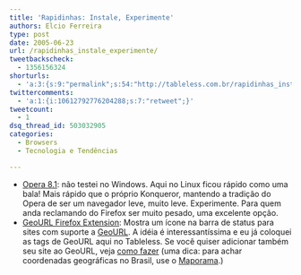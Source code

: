 ```yaml
---
title: 'Rapidinhas: Instale, Experimente'
authors: Elcio Ferreira
type: post
date: 2005-06-23
url: /rapidinhas_instale_experimente/
tweetbackscheck:
  - 1356156324
shorturls:
  - 'a:3:{s:9:"permalink";s:54:"http://tableless.com.br/rapidinhas_instale_experimente";s:7:"tinyurl";s:26:"http://tinyurl.com/45xhbfp";s:4:"isgd";s:19:"http://is.gd/JdfNAC";}'
twittercomments:
  - 'a:1:{i:10612792776204288;s:7:"retweet";}'
tweetcount:
  - 1
dsq_thread_id: 503032905
categories:
  - Browsers
  - Tecnologia e Tendências

---
```

  * [Opera 8.1][1]: não testei no Windows. Aqui no Linux ficou rápido como uma bala! Mais rápido que o próprio Konqueror, mantendo a tradição do Opera de ser um navegador leve, muito leve. Experimente. Para quem anda reclamando do Firefox ser muito pesado, uma excelente opção.
  * [GeoURL Firefox Extension][2]: Mostra um ícone na barra de status para sites com suporte a [GeoURL][3]. A idéia é interessantíssima e eu já coloquei as tags de GeoURL aqui no Tableless. Se você quiser adicionar também seu site ao GeoURL, veja [como fazer][4] (uma dica: para achar coordenadas geográficas no Brasil, use o [Maporama][5].)

 [1]: http://www.opera.com/ "Opera Web Browser"
 [2]: https://addons.mozilla.org/extensions/moreinfo.php?id=530 "GeoURL - Firefox Extension"
 [3]: http://geourl.org/ "The GeoURL ICBM Address Server"
 [4]: http://geourl.org/add.html "Adding yourself to GeoURL"
 [5]: http://www.maporama.com/share/ "Maporama.com"